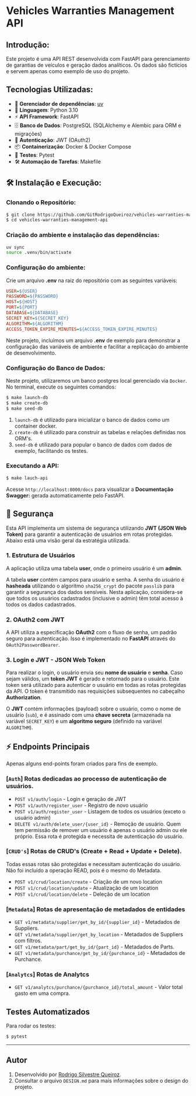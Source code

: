 
# Vehicles Warranties Management API

## Introdução:
Este projeto é uma API REST desenvolvida com FastAPI para gerenciamento de garantias de veículos e geração dados analíticos. Os dados são fictícios e servem
apenas como exemplo de uso do projeto.

##  Tecnologias Utilizadas:
- 🔄  **Gerenciador de dependências**: [uv](https://github.com/astral-sh/uv) 
- 🐍 **Linguagem**: Python 3.10
- ⚡ **API Framework**: FastAPI
- 🗄️ **Banco de Dados**: PostgreSQL (SQLAlchemy e Alembic para ORM e migrações)
- 🔐 **Autenticação**: JWT (OAuth2)
- 📦 **Containerização**: Docker & Docker Compose
- 🧪 **Testes**: Pytest
- 🛠️ **Automação de Tarefas**: Makefile


## 🛠️ Instalação e Execução:

### Clonando o Repositório:
```sh
$ git clone https://github.com/GitRodrigoQueiroz/vehicles-warranties-management-api.git
$ cd vehicles-warranties-management-api

```

### Criação do ambiente e instalação das dependências:

```bash
uv sync
source .venv/bin/activate  
```

### Configuração do ambiente:
Crie um arquivo **.env** na raiz do repositório com as seguintes variáveis:
```ini
USER=${USER}
PASSWORD=${PASSWORD}
HOST=${HOST}
PORT=${PORT}
DATABASE=${DATABASE}
SECRET_KEY=${SECRET_KEY}
ALGORITHM=${ALGORITHM}
ACCESS_TOKEN_EXPIRE_MINUTES=${ACCESS_TOKEN_EXPIRE_MINUTES}
```

Neste projeto, incluímos um arquivo **.env** de exemplo para demonstrar a configuração das variáveis de ambiente e facilitar a replicação do ambiente de desenvolvimento. 

### Configuração do Banco de Dados:

Neste projeto, utilizaremos um banco postgres local gerenciado via `Docker`. No terminal, execute os seguintes comandos:


```bash
$ make launch-db
$ make create-db 
$ make seed-db
```

1. `launch-db` é utilizado para inicializar o banco de dados como um container docker.
2. `create-db` é utilizado para construir as tabelas e relações definidas nos ORM's.
3. `seed-db` é utilizado para popular o banco de dados com dados de exemplo, facilitando os testes.

### Executando a API:
```sh
$ make lauch-api
```

Acesse `http://localhost:8000/docs` para visualizar a **Documentação Swagger:** gerada automaticamente pelo FastAPI.


##  🔐  Segurança

Esta API implementa um sistema de segurança utilizando **JWT (JSON Web Token)** para garantir a autenticação de usuários em rotas protegidas. Abaixo está uma visão geral da estratégia utilizada.

### 1. Estrutura de Usuários

A aplicação utiliza uma tabela **user**, onde o primeiro usuário é um **admin**. 

A tabela **user** contém campos para usuário e senha. A senha do usuário é **hasheada** utilizando o algoritmo `sha256_crypt` do pacote `passlib` para garantir a segurança dos dados sensíveis. Nesta aplicação, considera-se que todos os usuários cadastrados (inclusive o admin) têm total acesso à todos os dados cadastrados.


### 2. OAuth2 com JWT

A API utiliza a especificação **OAuth2** com o fluxo de senha, um padrão seguro para autenticação. Isso é implementado no **FastAPI** através do `OAuth2PasswordBearer`.

### 3. Login e JWT - JSON Web Token

Para realizar o login, o usuário envia seu **nome de usuário** e **senha**. Caso sejam válidos, um **token JWT** é gerado e retornado para o usuário. Este token será utilizado para autenticar o usuário em todas as rotas protegidas da API. O token é transmitido nas requisições subsequentes no cabeçalho **Authorization**. 

O **JWT** contém informações (payload) sobre o usuário, como o nome de usuário (`sub`), e é assinado com uma **chave secreta** (armazenada na variável `SECRET_KEY`) e um **algoritmo seguro** (definido na variável `ALGORITHM`).


## ⚡ Endpoints Principais

Apenas alguns end-points foram criados para fins de exemplo.


### [`Auth`] Rotas dedicadas ao processo de autenticação de usuários. 

- `POST v1/auth/login` - Login e geração de JWT
- `POST v1/auth/register_user` - Registro de novo usuário
- `POST v1/auth/register_user` - Listagem de todos os usuários (exceto o usuário admin)
- `DELETE v1/auth/delete_user/{user_id}` - Remoção de usuário. Quem tem permissão de remover um usuário é apenas o usuário admin ou ele próprio. Essa rota é protegida e necessita de autenticação do usuário.

### [`CRUD's`] Rotas de CRUD's (Create + Read + Update + Delete). 
Todas essas rotas são protegidas e necessitam autenticação do usuário. Não foi incluído a operação READ, pois é o mesmo do Metadata.

- `POST v1/crud/location/create` - Criação de um novo location
- `POST v1/crud/location/update` - Atualização de um location
- `POST v1/crud/location/delete` - Deleção de um location

### [`Metadata`] Rotas de apresentação de metadados de entidades
- `GET v1/metadata/supplier/get_by_id/{supplier_id}` - Metadados de Suppliers.
- `GET v1/metadata/supplier/get_by_location` - Metadados de Suppliers com filtros.
- `GET v1/metadata/part/get_by_id/{part_id}` - Metadados de Parts.
- `GET v1/metadata/purchance/get_by_id/{purchance_id}` - Metadados de Purchance.

### [`Analytcs`] Rotas de Analytcs
- `GET v1/analytcs/purchance/{purchance_id}/total_amount` - Valor total gasto em uma compra.

## Testes Automatizados
Para rodar os testes:
```sh
$ pytest
```

---

## Autor
1. Desenvolvido por [Rodrigo Silvestre Queiroz](https://github.com/GitRodrigoQueiroz).
2. Consultar o arquivo `DESIGN.md` para mais informações sobre o design do projeto.